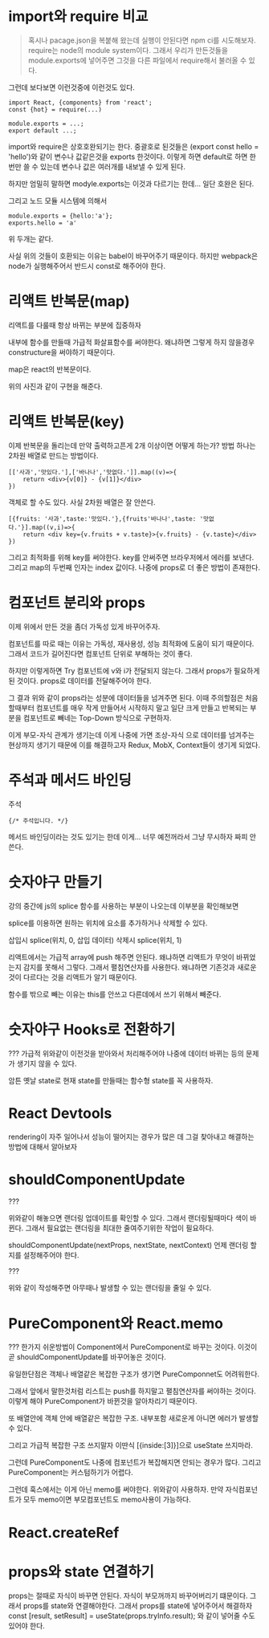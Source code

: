 # import와 require 비교

> 혹시나 pacage.json을 복붙해 왔는데 실행이 안된다면 npm ci를 시도해보자.
> require는 node의 module system이다. 그래서 우리가 만든것들을 module.exports에 넣어주면 그것을 다른 파일에서 require해서 불러올 수 있다.

그런데 보다보면 이런것중에 이런것도 있다.

```
import React, {components} from 'react';
const {hot} = require(...)

module.exports = ...;
export default ...;
```

import와 require은 상호호완되기는 한다.
중괄호로 된것들은 (export const hello = 'hello')와 같이 변수나 값같은것을 exports 한것이다. 이렇게 하면 default로 하면 한번만 쓸 수 있는데 변수나 값은 여러개를 내보낼 수 있게 된다.

하지만 엄밀히 말하면 modyle.exports는 이것과 다르기는 한데... 일단 호완은 된다.

그리고 노드 모듈 시스템에 의해서

```
module.exports = {hello:'a'};
exports.hello = 'a'
```

위 두개는 같다.

사실 위의 것들이 호환되는 이유는 babel이 바꾸어주기 때문이다. 하지만 webpack은 node가 실행해주어서 반드시 const로 해주어야 한다.

# 리액트 반복문(map)

리액트를 다룰때 항상 바뀌는 부분에 집중하자

내부에 함수를 만들때 가급적 화살표함수를 써야한다. 왜냐하면 그렇게 하지 않을경우 constructure을 써야하기 때문이다.

map은 react의 반복문이다.

위의 사진과 같이 구현을 해준다.

# 리액트 반복문(key)

이제 반복문을 돌리는데 만약 출력하고픈게 2개 이상이면 어떻게 하는가?
방법 하나는 2차원 배열로 만드는 방법이다.

```
[['사과','맛있다.'],['바나나','맛없다.']].map((v)=>{
	return <div>{v[0]} - {v[1]}</div>
})
```

객체로 할 수도 있다. 사실 2차원 배열은 잘 안쓴다.

```
[{fruits: '사과',taste:'맛있다.'},{fruits'바나나',taste: '맛없다.'}].map((v,i)=>{
	return <div key={v.fruits + v.taste}>{v.fruits} - {v.taste}</div>
})
```

그리고 최적화를 위해 key를 써야한다. key를 안써주면 브라우저에서 에러를 보낸다. 그리고 map의 두번째 인자는 index 값이다.
나중에 props로 더 좋은 방법이 존재한다.

# 컴포넌트 분리와 props

이제 위에서 만든 것을 좀더 가독성 있게 바꾸어주자.

컴포넌트를 따로 때는 이유는 가독성, 재사용성, 성능 최적화에 도움이 되기 때문이다. 그래서 코드가 길어진다면 컴포넌트 단위로 부해하는 것이 좋다.

하지만 이렇게하면 Try 컴포넌트에 v와 i가 전달되지 않는다. 그래서 props가 필요하게 된 것이다. props로 데이터를 전달해주어야 한다.

그 결과 위와 같이 props라는 성분에 데이터들을 넘겨주면 된다. 이때 주의할점은 처음할때부터 컴포넌트를 매우 작게 만들어서 시작하지 말고 일단 크게 만들고 반복되는 부분을 컴포넌트로 빼네는 Top-Down 방식으로 구현하자.

이게 부모-자식 관계가 생기는데 이게 나중에 가면 조상-자식 으로 데이터를 넘겨주는 현상까지 생기기 때문에 이를 해결하고자 Redux, MobX, Context들이 생기게 되었다.

# 주석과 메서드 바인딩

주석

```
{/* 주석입니다. */}
```

메서드 바인딩이라는 것도 있기는 한데 이게... 너무 예전꺼라서 그냥 무시하자 짜피 안쓴다.

# 숫자야구 만들기

강의 중간에 js의 splice 함수를 사용하는 부분이 나오는데 이부분을 확인해보면

splice를 이용하면 원하는 위치에 요소를 추가하거나 삭제할 수 있다.

삽입시
splice(위치, 0, 삽입 데이터)
삭제시
splice(위치, 1)

리액트에서는 가급적 array에 push 해주면 안된다. 왜냐하면 리액트가 무엇이 바뀌었는지 감지를 못해서 그렇다. 그래서 펼침연산자를 사용한다. 왜냐하면 기존것과 새로운것이 다르다는 것을 리액트가 알기 때문이다.

함수를 밖으로 빼는 이유는 this를 안쓰고 다른데에서 쓰기 위해서 빼준다.

# 숫자야구 Hooks로 전환하기

???
가급적 위와같이 이전것을 받아와서 처리해주어야 나중에 데이터 바뀌는 등의 문제가 생기지 않을 수 있다.

암튼 옛날 state로 현재 state를 만들때는 함수형 state를 꼭 사용하자.

# React Devtools

rendering이 자주 일어나서 성능이 떨어지는 경우가 많은 데 그걸 찾아내고 해결하는 방법에 대해서 알아보자

# shouldComponentUpdate

???

위와같이 해놓으면 랜더링 업데이트를 확인할 수 있다.
그래서 랜더링될때마다 색이 바뀐다. 그래서 필요없는 랜더링을 최대한 줄여주기위한 작업이 필요하다.

shouldComponentUpdate(nextProps, nextState, nextContext)
언제 랜더링 할지를 설정해주어야 한다.

???

위와 같이 작성해주면 아무때나 발생할 수 있는 랜더링을 줄일 수 있다.

# PureComponent와 React.memo

???
한가지 쉬운방법이 Component에서 PureComponent로 바꾸는 것이다. 이것이 곧 shouldComponentUpdate를 바꾸어놓은 것이다.

유일한단점은 객체나 배열같은 복잡한 구조가 생기면 PureComponnet도 어려워한다.

그래서 앞에서 말한것처럼 리스트는 push를 하지말고 펼침연산자를 써야하는 것이다. 이렇게 해야 PureComponent가 바뀐것을 알아차리기 때문이다.

또 배열안에 객체 안에 배열같은 복잡한 구조. 내부포함 새로운게 아니면 에러가 발생할 수 있다.

그리고 가급적 복잡한 구조 쓰지말자
이딴식 [{inside:[3]}]으로 useState 쓰지마라.

그런데 PureComponent도 나중에 컴포넌트가 복잡해지면 안되는 경우가 많다. 그리고 PureComponent는 커스텀하기가 어렵다.

그런데 훅스에서는 이게 아닌 memo를 써야한다.
위와같이 사용하자. 만약 자식컴포넌트가 모두 memo이면 부모컴포넌트도 memo사용이 가능하다.

# React.createRef

# props와 state 연결하기

props는 절때로 자식이 바꾸면 안된다. 자식이 부모꺼까지 바꾸어버리기 떄문이다. 그래서 props를 state와 연결해야한다. 그래서 props를 state에 넣어주어서 해결하자
const [result, setResult] = useState(props.tryInfo.result);
와 같이 넣어줄 수도 있어야 한다.
